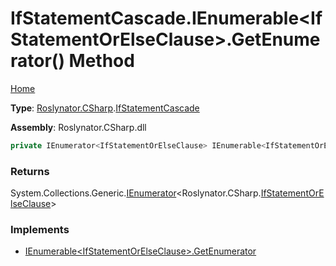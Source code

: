 # IfStatementCascade\.IEnumerable\<IfStatementOrElseClause>\.GetEnumerator\(\) Method

[Home](../../../../README.md)

**Type**: [Roslynator.CSharp](../../README.md)\.[IfStatementCascade](../README.md)

**Assembly**: Roslynator\.CSharp\.dll

```csharp
private IEnumerator<IfStatementOrElseClause> IEnumerable<IfStatementOrElseClause>.GetEnumerator()
```

### Returns

System\.Collections\.Generic\.[IEnumerator](https://docs.microsoft.com/en-us/dotnet/api/system.collections.generic.ienumerator-1)\<Roslynator\.CSharp\.[IfStatementOrElseClause](../../IfStatementOrElseClause/README.md)>

### Implements

* [IEnumerable\<IfStatementOrElseClause>.GetEnumerator](https://docs.microsoft.com/en-us/dotnet/api/system.collections.generic.ienumerable-1.getenumerator)
